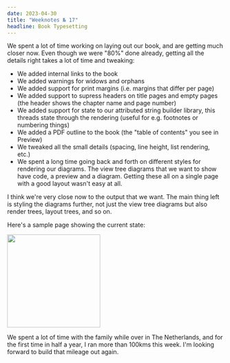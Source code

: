 ```yaml
---
date: 2023-04-30
title: "Weeknotes № 17"
headline: Book Typesetting
---
```


We spent a lot of time working on laying out our book, and are getting much closer now. Even though we were "80%" done already, getting all the details right takes a lot of time and tweaking:

- We added internal links to the book
- We added warnings for widows and orphans
- We added support for print margins (i.e. margins that differ per page)
- We added support to supress headers on title pages and empty pages (the header shows the chapter name and page number)
- We added support for state to our attributed string builder library, this threads state through the rendering (useful for e.g. footnotes or numbering things)
- We added a PDF outline to the book (the "table of contents" you see in Preview)
- We tweaked all the small details (spacing, line height, list rendering, etc.)
- We spent a long time going back and forth on different styles for rendering our diagrams. The view tree diagrams that we want to show have code, a preview and a diagram. Getting these all on a single page with a good layout wasn't easy at all.

I think we're very close now to the output that we want. The main thing left is styling the diagrams further, not just the view tree diagrams but also render trees, layout trees, and so on.

Here's a sample page showing the current state:

<img src="/images/tis-page.png" style="width: 216">

We spent a lot of time with the family while over in The Netherlands, and for the first time in half a year, I ran more than 100kms this week. I'm looking forward to build that mileage out again.
